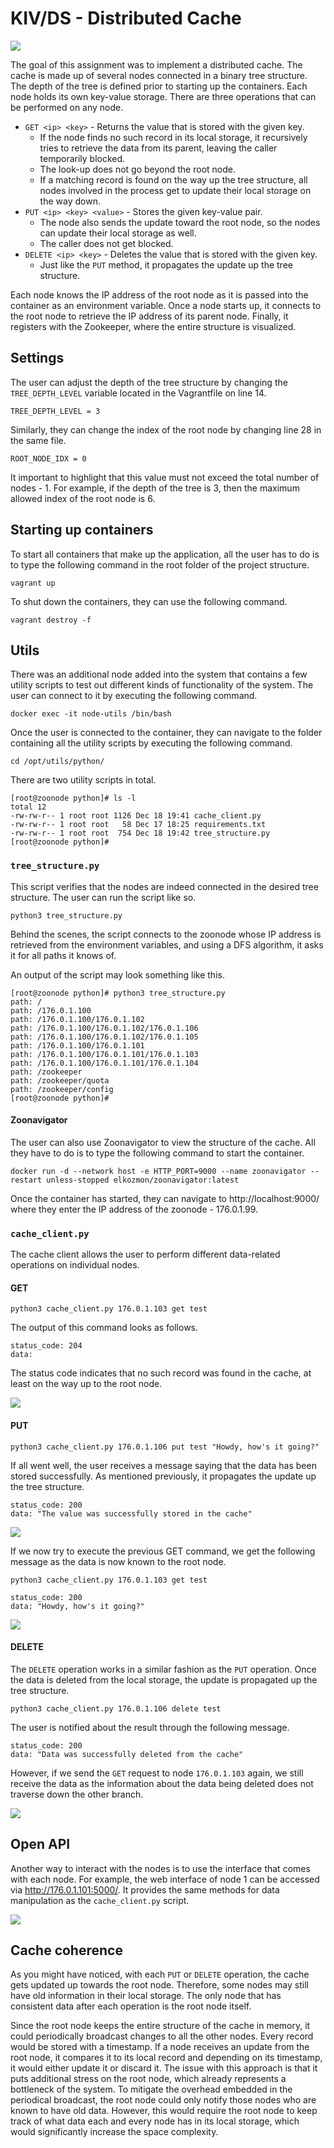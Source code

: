 # KIV/DS - Distributed Cache

<img src="img/01.png">

The goal of this assignment was to implement a distributed cache. The cache is made up of several nodes connected in a binary tree structure. The depth of the tree is defined prior to starting up the containers. Each node holds its own key-value storage. There are three operations that can be performed on any node.

* `GET <ip> <key>` - Returns the value that is stored with the given key.
    * If the node finds no such record in its local storage, it recursively tries to retrieve the data from its parent, leaving the caller temporarily blocked.
    * The look-up does not go beyond the root node.
    * If a matching record is found on the way up the tree structure, all nodes involved in the process get to update their local storage on the way down.
* `PUT <ip> <key> <value>` - Stores the given key-value pair.
    * The node also sends the update toward the root node, so the nodes can update their local storage as well.
    * The caller does not get blocked.
* `DELETE <ip> <key>` - Deletes the value that is stored with the given key.
    * Just like the `PUT` method, it propagates the update up the tree structure.

Each node knows the IP address of the root node as it is passed into the container as an environment variable. Once a node starts up, it connects to the root node to retrieve the IP address of its parent node. Finally, it registers with the Zookeeper, where the entire structure is visualized. 

## Settings

The user can adjust the depth of the tree structure by changing the `TREE_DEPTH_LEVEL` variable located in the Vagrantfile on line 14.

```
TREE_DEPTH_LEVEL = 3
```

Similarly, they can change the index of the root node by changing line 28 in the same file.

```
ROOT_NODE_IDX = 0
```
It important to highlight that this value must not exceed the total number of nodes - 1. For example, if the depth of the tree is 3, then the maximum allowed index of the root node is 6.

## Starting up containers

To start all containers that make up the application, all the user has to do is to type the following command in the root folder of the project structure.

```
vagrant up
```

To shut down the containers, they can use the following command.

```
vagrant destroy -f
```

## Utils

There was an additional node added into the system that contains a few utility scripts to test out different kinds of functionality of the system. The user can connect to it by executing the following command.

```
docker exec -it node-utils /bin/bash
```

Once the user is connected to the container, they can navigate to the folder containing all the utility scripts by executing the following command.

```
cd /opt/utils/python/
```

There are two utility scripts in total.
```
[root@zoonode python]# ls -l
total 12
-rw-rw-r-- 1 root root 1126 Dec 18 19:41 cache_client.py
-rw-rw-r-- 1 root root   58 Dec 17 18:25 requirements.txt
-rw-rw-r-- 1 root root  754 Dec 18 19:42 tree_structure.py
[root@zoonode python]#
```

### `tree_structure.py`

This script verifies that the nodes are indeed connected in the desired tree structure. The user can run the script like so.

```
python3 tree_structure.py
```

Behind the scenes, the script connects to the zoonode whose IP address is retrieved from the environment variables, and using a DFS algorithm, it asks it for all paths it knows of.

An output of the script may look something like this.

```
[root@zoonode python]# python3 tree_structure.py
path: /
path: /176.0.1.100
path: /176.0.1.100/176.0.1.102
path: /176.0.1.100/176.0.1.102/176.0.1.106
path: /176.0.1.100/176.0.1.102/176.0.1.105
path: /176.0.1.100/176.0.1.101
path: /176.0.1.100/176.0.1.101/176.0.1.103
path: /176.0.1.100/176.0.1.101/176.0.1.104
path: /zookeeper
path: /zookeeper/quota
path: /zookeeper/config
[root@zoonode python]# 
```

#### Zoonavigator

The user can also use Zoonavigator to view the structure of the cache. All they have to do is to type the following command to start the container.

```
docker run -d --network host -e HTTP_PORT=9000 --name zoonavigator --restart unless-stopped elkozmon/zoonavigator:latest
```
Once the container has started, they can navigate to http://localhost:9000/ where they enter the IP address of the zoonode - 176.0.1.99.

### `cache_client.py`

The cache client allows the user to perform different data-related operations on individual nodes.

#### GET

```
python3 cache_client.py 176.0.1.103 get test
```

The output of this command looks as follows.

```
status_code: 204
data: 
```
The status code indicates that no such record was found in the cache, at least on the way up to the root node.

<img src="img/02.png">

#### PUT

```
python3 cache_client.py 176.0.1.106 put test "Howdy, how's it going?"
```

If all went well, the user receives a message saying that the data has been stored successfully. As mentioned previously, it propagates the update up the tree structure.
```
status_code: 200
data: "The value was successfully stored in the cache"
```

<img src="img/03.png">

If we now try to execute the previous GET command, we get the following message as the data is now known to the root node.

```
python3 cache_client.py 176.0.1.103 get test
```

```
status_code: 200
data: "Howdy, how's it going?"
```

<img src="img/04.png">

#### DELETE

The `DELETE` operation works in a similar fashion as the `PUT` operation. Once the data is deleted from the local storage, the update is propagated up the tree structure.

```
python3 cache_client.py 176.0.1.106 delete test
```

The user is notified about the result through the following message.

```
status_code: 200
data: "Data was successfully deleted from the cache"
```

However, if we send the `GET` request to node `176.0.1.103` again, we still receive the data as the information about the data being deleted does not traverse down the other branch.

<img src="img/05.png">

## Open API

Another way to interact with the nodes is to use the interface that comes with each node. For example, the web interface of node 1 can be accessed via http://176.0.1.101:5000/. It provides the same methods for data manipulation as the `cache_client.py` script.

<img src="img/06.png">

## Cache coherence

As you might have noticed, with each `PUT` or `DELETE` operation, the cache gets updated up towards the root node. Therefore, some nodes may still have old information in their local storage. The only node that has consistent data after each operation is the root node itself.

Since the root node keeps the entire structure of the cache in memory, it could periodically broadcast changes to all the other nodes. Every record would be stored with a timestamp. If a node receives an update from the root node, it compares it to its local record and depending on its timestamp, it would either update it or discard it. The issue with this approach is that it puts additional stress on the root node, which already represents a bottleneck of the system. To mitigate the overhead embedded in the periodical broadcast, the root node could only notify those nodes who are known to have old data. However, this would require the root node to keep track of what data each and every node has in its local storage, which would significantly increase the space complexity.